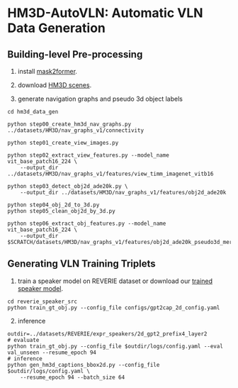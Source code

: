 # HM3D-AutoVLN: Automatic VLN Data Generation

## Building-level Pre-processing
1. install [mask2former](https://github.com/facebookresearch/Mask2Former).

2. download [HM3D scenes](https://github.com/matterport/habitat-matterport-3dresearch).

3. generate navigation graphs and pseudo 3d object labels
```
cd hm3d_data_gen

python step00_create_hm3d_nav_graphs.py ../datasets/HM3D/nav_graphs_v1/connectivity

python step01_create_view_images.py

python step02_extract_view_features.py --model_name vit_base_patch16_224 \
    --output_dir ../datasets/HM3D/nav_graphs_v1/features/view_timm_imagenet_vitb16

python step03_detect_obj2d_ade20k.py \
    --output_dir ../datasets/HM3D/nav_graphs_v1/features/obj2d_ade20k

python step04_obj_2d_to_3d.py
python step05_clean_obj2d_by_3d.py

python step06_extract_obj_features.py --model_name vit_base_patch16_224 \
    --output_dir $SCRATCH/datasets/HM3D/nav_graphs_v1/features/obj2d_ade20k_pseudo3d_merged_timm_imagenet_vitb16
```

## Generating VLN Training Triplets
1. train a speaker model on REVERIE dataset or download our [trained speaker model]().
```
cd reverie_speaker_src
python train_gt_obj.py --config_file configs/gpt2cap_2d_config.yaml
```

2. inference
```
outdir=../datasets/REVERIE/expr_speakers/2d_gpt2_prefix4_layer2
# evaluate
python train_gt_obj.py --config_file $outdir/logs/config.yaml --eval val_unseen --resume_epoch 94
# inference
python gen_hm3d_captions_bbox2d.py --config_file $outdir/logs/config.yaml \
    --resume_epoch 94 --batch_size 64 
```